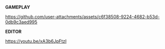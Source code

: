 
**GAMEPLAY**

https://github.com/user-attachments/assets/c6f38508-9224-4682-b53d-0db9c3aed995


**EDITOR**

https://youtu.be/xA3b6JpFtzI
